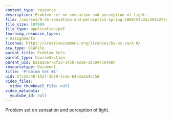 ```yaml
---
content_type: resource
description: Problem set on sensation and perception of light.
file: /courses/9-35-sensation-and-perception-spring-2009/5fc2ac4815273d593cae64a3aaa4ac5d_MIT9_35s09_pset01.pdf
file_size: 107009
file_type: application/pdf
learning_resource_types:
- Assignments
license: https://creativecommons.org/licenses/by-nc-sa/4.0/
ocw_type: OCWFile
parent_title: Problem Sets
parent_type: CourseSection
parent_uid: ba1aa567-2f23-145b-a818-1dc847c6400c
resourcetype: Document
title: 'Problem Set #1'
uid: 5fc2ac48-1527-3d59-3cae-64a3aaa4ac5d
video_files:
  video_thumbnail_file: null
video_metadata:
  youtube_id: null
---
```

Problem set on sensation and perception of light.